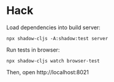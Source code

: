 # Hack

Load dependencies into build server:

```
npx shadow-cljs -A:shadow:test server
```

Run tests in browser:

```
npx shadow-cljs watch browser-test
```

Then, open http://localhost:8021
